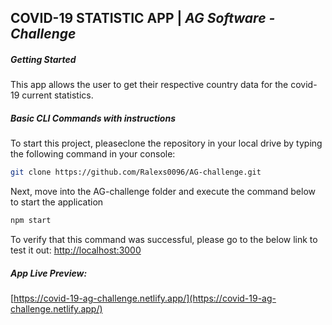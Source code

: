 ## COVID-19 STATISTIC APP | _AG Software - Challenge_
##### Getting Started
This app allows the user to get their respective country data for the covid-19 current statistics.

##### Basic CLI Commands with instructions
To start this project, pleaseclone the repository in your local drive by typing the following command in your console:
```bash
git clone https://github.com/Ralexs0096/AG-challenge.git
```
Next, move into the AG-challenge folder and execute the command below to start the application
```bash
npm start
```
To verify that this command was successful, please go to the below link to test it out:
[http://localhost:3000](http://localhost:3000/)

##### App Live Preview:
[https://covid-19-ag-challenge.netlify.app/](https://covid-19-ag-challenge.netlify.app/)
